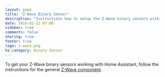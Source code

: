 ```yaml
---
layout: page
title: "Z-Wave Binary Sensor"
description: "Instructions how to setup the Z-Wave binary sensors within Home Assistant."
date: 2016-02-22 07:00
sidebar: true
comments: false
sharing: true
footer: true
logo: z-wave.png
ha_category: Binary Sensor
---
```


To get your Z-Wave binary sensors working with Home Assistant, follow the instructions for the general [Z-Wave component](/components/zwave/).
